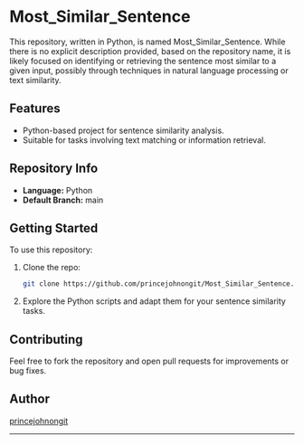 # Most_Similar_Sentence

This repository, written in Python, is named Most_Similar_Sentence. While there is no explicit description provided, based on the repository name, it is likely focused on identifying or retrieving the sentence most similar to a given input, possibly through techniques in natural language processing or text similarity.

## Features

- Python-based project for sentence similarity analysis.
- Suitable for tasks involving text matching or information retrieval.

## Repository Info

- **Language:** Python
- **Default Branch:** main


## Getting Started

To use this repository:
1. Clone the repo:
   ```bash
   git clone https://github.com/princejohnongit/Most_Similar_Sentence.git
   ```
2. Explore the Python scripts and adapt them for your sentence similarity tasks.

## Contributing

Feel free to fork the repository and open pull requests for improvements or bug fixes.

## Author

[princejohnongit](https://github.com/princejohnongit)

---
